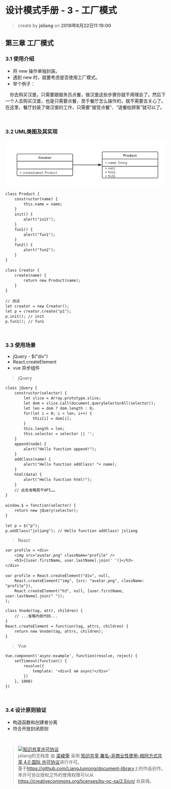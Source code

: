 # 设计模式手册 - 3 - 工厂模式
> create by **jsliang** on **2018年8月22日11:19:00**  

## 第三章 工厂模式

### 3.1 使用介绍
* 将 new 操作单独封装。
* 遇到 new 时，就要考虑是否使用工厂模式。
* 举个例子：  

&emsp;你去购买汉堡，只需要跟服务员点餐，做汉堡这些步骤你就不用理会了。然后下一个人去购买汉堡，也是只需要点餐，至于餐厅怎么操作的，就不需要去关心了。在这里，餐厅封装了做汉堡的工作，只需要“接受点餐”、“送餐给顾客”就可以了。

<br>

### 3.2 UML类图及其实现
![图](../../public-repertory/img/js-design-pattern-chapter3-1.png)
```
class Product {
    constructor(name) {
        this.name = name;
    }
    init() {
        alert("init");
    }
    fun1() {
        alert("fun1");
    }
    fun2() {
        alert("fun2");
    }
}

class Creator {
    create(name) {
        return new Product(name);
    }
}

// 测试
let creator = new Creator();
let p = creator.create("p1");
p.init(); // init
p.fun1(); // fun1
```

<br>

### 3.3 使用场景
* jQuery - $("div")
* React.createElement
* vue 异步组件

> jQuery
```
class jQuery {
    constructor(selector) {
        let slice = Array.prototype.slice;
        let dom = slice.call(document.querySelectorAll(selector));
        let len = dom ? dom.length : 0;
        for(let i = 0; i < len; i++) {
            this[i] = dom[i];
        }
        this.length = len;
        this.selector = selector || '';
    }
    append(node) {
        alert("Hello function append!");
    }
    addClass(name) {
        alert("Hello function addClass! "+ name);
    }
    html(data) {
        alert("Hello function html!");
    }
    // 此处省略若干API……
}

window.$ = function(selector) {
    return new jQuery(selector);
}

let p = $("p");
p.addClass("jsliang"); // Hello function addClass! jsliang
```

> React
```
var profile = <div>
    <img src="avatar.png" className="profile" />
    <h3>{[user.firstName, user.lastName].join(' ')}</h3>
</div>

var profile = React.createElement("div", null,
    React.createElement("img", {src: "avatar.png", className: "profile"}),
    React.createElement("h3", null, [user.firstName, user.lastName].join(" "));
);
```
```
class Vnode(tag, attr, children) {
    // ...省略内部代码...
}
React.createElement = function(tag, attrs, children) {
    return new Vnode(tag, attrs, children);
}
```

> Vue
```
Vue.component('async-example', function(resolve, reject) {
    setTimeout(function() {
        resolve({
            template: '<div>I am async!</div>'
        })
    }, 1000)
})
```

<br>

### 3.4 设计原则验证
* 构造函数和创建者分离
* 符合开放封闭原则

<br>

> <a rel="license" href="http://creativecommons.org/licenses/by-nc-sa/4.0/"><img alt="知识共享许可协议" style="border-width:0" src="https://i.creativecommons.org/l/by-nc-sa/4.0/88x31.png" /></a><br /><span xmlns:dct="http://purl.org/dc/terms/" property="dct:title">jsliang的文档库</span> 由 <a xmlns:cc="http://creativecommons.org/ns#" href="https://github.com/LiangJunrong/document-library" property="cc:attributionName" rel="cc:attributionURL">梁峻荣</a> 采用 <a rel="license" href="http://creativecommons.org/licenses/by-nc-sa/4.0/">知识共享 署名-非商业性使用-相同方式共享 4.0 国际 许可协议</a>进行许可。<br />基于<a xmlns:dct="http://purl.org/dc/terms/" href="https://github.com/LiangJunrong/document-library" rel="dct:source">https://github.com/LiangJunrong/document-library</a>上的作品创作。<br />本许可协议授权之外的使用权限可以从 <a xmlns:cc="http://creativecommons.org/ns#" href="https://creativecommons.org/licenses/by-nc-sa/2.5/cn/" rel="cc:morePermissions">https://creativecommons.org/licenses/by-nc-sa/2.5/cn/</a> 处获得。